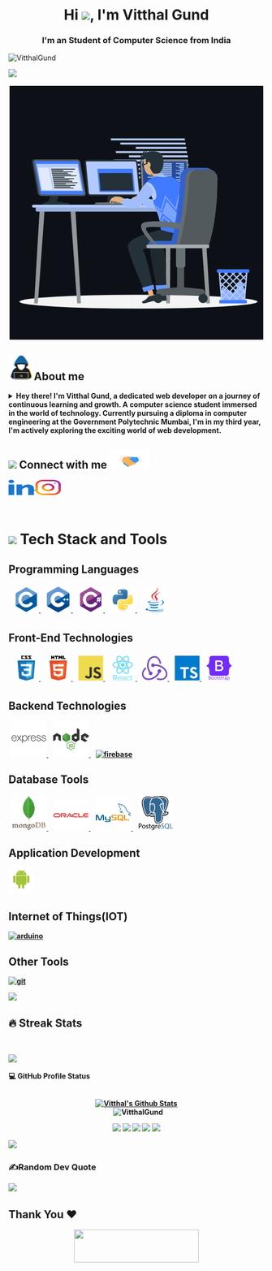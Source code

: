 <h1 align="center">Hi <img src="https://media.giphy.com/media/hvRJCLFzcasrR4ia7z/giphy.gif" width="35">, I'm Vitthal Gund</h1>
<h3 align="center">I'm an Student of Computer Science from India</h3>

<p align="left"> <img src="https://komarev.com/ghpvc/?username=VitthalGund&label=Profile%20views&color=0e75b6&style=flat" alt="VitthalGund" /> </p>

<a href="https://github.com/DenverCoder1/readme-typing-svg"><img src="https://readme-typing-svg.herokuapp.com?lines=Learning+Computer+Science;Aspiring+Software+Engineer;Always+learning+new+things&center=true&width=500&height=50"></a>

<p align="center"><img align="center" src="https://raw.githubusercontent.com/SubhadeepZilong/SubhadeepZilong/main/icons/animation_500_kxa883sd.gif" alt="VitthalGund" /></p>

<h2><picture><img src = "https://github.com/0xAbdulKhalid/0xAbdulKhalid/raw/main/assets/mdImages/about_me.gif" width = 50px></picture>About me</h2>

<details>
 <summary>
 <b>Hey there! I'm Vitthal Gund, a dedicated web developer on a journey of continuous learning and growth. A computer science student immersed in the world of technology. Currently pursuing a diploma in computer engineering at the Government Polytechnic Mumbai, I'm in my third year, I'm actively exploring the exciting world of web development.</summary>
<b>
 <br/>
In my journey so far, I've delved deep into various programming languages like C, C++, Python, and Java, alongside mastering web technologies such as HTML, CSS, JavaScript, Typescript, React.js, Next.js, Nest.js and Node.js.
<br/>
🚀 Skills & Expertise:
1. Frontend: React.js, Next.js, Redux.js, Tailwind CSS
2. Backend: Node.js, Express.js, Nest.js
3. Databases: MongoDB, Firebase, MySQL, PostgreSQL
4. Languages: JavaScript, TypeScript, Python, Java, C, C++
5. Tools & Frameworks: TensorFlow.js, Prisma, Mongoose

💻 Projects Reflecting My Skills:
1. Query Mate: AI-powered application extracting precise answers from various sources.
2. Price Pulse: Real-time tracking of product prices across e-commerce platforms.
3. Auth Stack: MERN/Next.js authentication solution with 100% customization.
4. Versa Verse: Empowering diverse blogging experiences with Next.js and Firebase.
5. Movie Magic Hub: Curating the best in movies and TV shows for an enriching entertainment experience.
6. Dev Chats: Streamlining developer collaboration with real-time code editing and encrypted chats.

💡 Certifications & Practice:
As a practicing web developer, I've earned certifications from freeCodeCamp in Responsive Web Development, Frontend Development Libraries, Backend Development and APIs, JavaScript Data Structures and Algorithms, and Java and Ultimate React JS from Udemy. 
Notably, my State Level @MSBTE Technical Paper Presentation win underscores my commitment to pushing boundaries and achieving excellence.

🚀 Open to Exciting Opportunities: Passionate about leveraging my skills in a dynamic tech environment. Eager to explore opportunities aligned with my full-stack expertise. Let's connect and explore the possibilities!
</details>

## <img src="https://media.giphy.com/media/iY8CRBdQXODJSCERIr/giphy.gif" width="30px"> Connect with me <img src="https://github.com/0xAbdulKhalid/0xAbdulKhalid/raw/main/assets/mdImages/handshake.gif" width ="80">

<p align="left">
<a href="https://linkedin.com/in/vitthal-gund" target="blank">
<img align="center" src="https://raw.githubusercontent.com/SubhadeepZilong/SubhadeepZilong/main/icons/Social/linked-in-alt.svg" alt="subhadeep-chakraborty-b341a8191" height="30" width="50" />
</a>
<a href="https://instagram.com/29_vitthal" target="blank"><img align="center" src="https://raw.githubusercontent.com/SubhadeepZilong/SubhadeepZilong/main/icons/Social/instagram.svg" alt="subhadeepzilong" height="30" width="50" /></a>
<!---<a href="https://leetcode.com/Vitthal29P/" target="blank"><img align="center" src="https://raw.githubusercontent.com/SubhadeepZilong/SubhadeepZilong/main/icons/Social/leet-code.svg" alt="vitthalgund" height="30" width="50" /></a>-->
</p>
<br/>

# <img src= "https://media2.giphy.com/media/QssGEmpkyEOhBCb7e1/giphy.gif?cid=ecf05e47a0n3gi1bfqntqmob8g9aid1oyj2wr3ds3mg700bl&rid=giphy.gif" width= 32px> Tech Stack and Tools

## Programming Languages

<p align="left" style="padding:5px"> 
<a href="https://www.cprogramming.com/"  style="padding:5px" target="_blank" rel="noreferrer"> <img src="https://raw.githubusercontent.com/devicons/devicon/master/icons/c/c-original.svg" alt="c" width="50" height="50"/> </a>
<a href="https://www.w3schools.com/cpp/" style="padding:5px" target="_blank" rel="noreferrer">
<img src="https://raw.githubusercontent.com/devicons/devicon/master/icons/cplusplus/cplusplus-original.svg" alt="cplusplus" width="50" height="50"/>
</a>
<a href="https://www.w3schools.com/cs/" style="padding:5px" target="_blank" rel="noreferrer">
<img src="https://raw.githubusercontent.com/devicons/devicon/master/icons/csharp/csharp-original.svg" alt="csharp" width="50" height="50"/>
</a>
<a href="https://www.python.org" style="padding:5px" target="_blank" rel="noreferrer">
<img src="https://raw.githubusercontent.com/devicons/devicon/master/icons/python/python-original.svg" alt="python" width="50" height="50"/>
</a>
<a href="https://www.java.com" style="padding:5px" target="_blank" rel="noreferrer"> <img src="https://raw.githubusercontent.com/devicons/devicon/master/icons/java/java-original.svg" alt="java" width="50" height="50"/>
</a>
</p>

## Front-End Technologies

<p align="left" style="padding:5px">
<a href="https://www.w3schools.com/css/" style="padding:5px" target="_blank" rel="noreferrer">
<img src="https://raw.githubusercontent.com/devicons/devicon/master/icons/css3/css3-original-wordmark.svg" alt="css3" width="50" height="50"/>
</a>
<a href="https://www.w3.org/html/" style="padding:5px" target="_blank" rel="noreferrer">
<img src="https://raw.githubusercontent.com/devicons/devicon/master/icons/html5/html5-original-wordmark.svg" alt="html5" width="50" height="50"/> 
</a>
<a href="https://developer.mozilla.org/en-US/docs/Web/JavaScript" style="padding:5px" target="_blank" rel="noreferrer"> <img src="https://raw.githubusercontent.com/devicons/devicon/master/icons/javascript/javascript-original.svg" alt="javascript" width="50" height="50"/>
</a>
<a href="https://reactjs.org/" style="padding:5px" target="_blank" rel="noreferrer">
<img src="https://raw.githubusercontent.com/devicons/devicon/master/icons/react/react-original-wordmark.svg" alt="react" width="50" height="50"/>
</a>
<a href="https://redux.js.org" style="padding:5px" style="padding:5px" target="_blank" rel="noreferrer">
<img src="https://raw.githubusercontent.com/devicons/devicon/master/icons/redux/redux-original.svg" alt="redux" width="50" height="50"/>
</a>
<a href="https://www.typescriptlang.org/" style="padding:5px" target="_blank" rel="noreferrer">
<img src="https://raw.githubusercontent.com/devicons/devicon/master/icons/typescript/typescript-original.svg" alt="typescript" width="50" height="50"/>
<a href="https://getbootstrap.com" style="padding:5px" target="_blank" rel="noreferrer">
<img src="https://raw.githubusercontent.com/devicons/devicon/master/icons/bootstrap/bootstrap-plain-wordmark.svg" alt="bootstrap" width="50" height="50"/>
</a>

## Backend Technologies

<a href="https://expressjs.com" style="padding:5px" target="_blank" rel="noreferrer">
<img src="https://raw.githubusercontent.com/devicons/devicon/master/icons/express/express-original-wordmark.svg" alt="express" width="70" style="color:white"height="70"/>
</a>
</a>
<a href="https://nodejs.org" style="padding:5px" target="_blank" rel="noreferrer">
<img src="https://raw.githubusercontent.com/devicons/devicon/master/icons/nodejs/nodejs-original-wordmark.svg" alt="nodejs" width="70" height="70"/>
</a>
<a href="https://firebase.google.com/" style="padding:5px" target="_blank" rel="noreferrer">
<img src="https://www.vectorlogo.zone/logos/firebase/firebase-icon.svg" alt="firebase" width="50" height="50"/>
</a>

## Database Tools

<a href="https://www.mongodb.com/" style="padding:5px" target="_blank" rel="noreferrer">
<img src="https://raw.githubusercontent.com/devicons/devicon/master/icons/mongodb/mongodb-original-wordmark.svg" alt="mongodb" width="70" height="70"/>
</a>
<a href="https://www.oracle.com/" style="padding:5px" target="_blank" rel="noreferrer">
<img src="https://raw.githubusercontent.com/devicons/devicon/master/icons/oracle/oracle-original.svg" alt="oracle" width="70" height="60"/>
</a>
<a href="https://www.mysql.com/" style="padding:5px" target="_blank" rel="noreferrer">
<img src="https://raw.githubusercontent.com/devicons/devicon/master/icons/mysql/mysql-original-wordmark.svg" alt="mysql" width="70" height="70">
</a>
<a href="https://www.postgresql.org" style="padding:5px" target="_blank" rel="noreferrer">
<img src="https://raw.githubusercontent.com/devicons/devicon/master/icons/postgresql/postgresql-original-wordmark.svg" alt="postgresql" width="70" height="70"/>
</a>

## Application Development

<a href="https://developer.android.com" target="_blank" rel="noreferrer"><img src="https://raw.githubusercontent.com/devicons/devicon/master/icons/android/android-original-wordmark.svg" alt="android" width="50" height="50"/>
</a>

## Internet of Things(IOT)

<a href="https://www.arduino.cc/" target="_blank" rel="noreferrer">
<img src="https://cdn.worldvectorlogo.com/logos/arduino-1.svg" alt="arduino" width="50" height="50"/>
</a>

## Other Tools

<a href="https://git-scm.com/" target="_blank" rel="noreferrer">
<img src="https://www.vectorlogo.zone/logos/git-scm/git-scm-icon.svg" alt="git" width="50" height="50"/> 
</a>

</p>

<img src="https://user-images.githubusercontent.com/73097560/115834477-dbab4500-a447-11eb-908a-139a6edaec5c.gif"></a>

## 🔥 Streak Stats

<p align="center"><img src="https://github-readme-streak-stats.herokuapp.com/?user=VitthalGund&theme=algolia" alt="" /></p>

<img src="https://user-images.githubusercontent.com/73097560/115834477-dbab4500-a447-11eb-908a-139a6edaec5c.gif"></a>

 <summary><b>💻 GitHub Profile Status</b></summary>
  <br/>
  <p align="center">
    <a href="https://github.com/VitthalGund/github-readme-stats"><img alt="Vitthal's Github Stats" src="https://github-readme-stats.vercel.app/api?username=VitthalGund&show_icons=true&theme=algolia" height="192px"/></a>
<br/>
  &nbsp; 
   <img src="https://github-readme-stats.vercel.app/api/top-langs?username=VitthalGund&langs_count=10&show_icons=true&layout=compact&theme=algolia" alt="VitthalGund" height="192px"/>
  <br/>
<p align="center">
<img src="http://github-profile-summary-cards.vercel.app/api/cards/profile-details?username=VitthalGund&theme=solarized_dark">
<img src="http://github-profile-summary-cards.vercel.app/api/cards/repos-per-language?username=VitthalGund&theme=solarized_dark">
<img src="http://github-profile-summary-cards.vercel.app/api/cards/most-commit-language?username=VitthalGund&theme=solarized_dark">
<img src="http://github-profile-summary-cards.vercel.app/api/cards/stats?username=VitthalGund&theme=solarized_dark">
<img src="http://github-profile-summary-cards.vercel.app/api/cards/productive-time?username=VitthalGund&theme=solarized_dark&utcOffset=8">
</p>

<img src="https://user-images.githubusercontent.com/73097560/115834477-dbab4500-a447-11eb-908a-139a6edaec5c.gif"></a>

### ✍️Random Dev Quote

![](https://quotes-github-readme.vercel.app/api?type=horizontal&theme=merko)

<h2 align='left'>Thank You ❤</h2>
<p align="center">
  <img src="https://media.giphy.com/media/jpVnC65DmYeyRL4LHS/giphy.gif" width="70%" height="65px">
</p>
